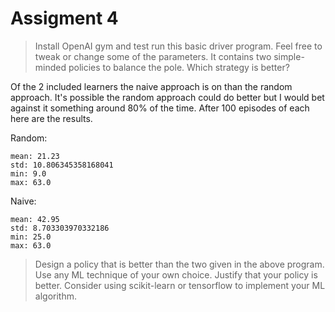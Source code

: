 # Assigment 4

> Install OpenAI gym and test run this basic driver program. Feel free to tweak or change some of the parameters.
> It contains two simple-minded policies to balance the pole. Which strategy is better? 

Of the 2 included learners the naive approach is on than the random approach. It's possible the random approach could do better but I would bet against it something around 80% of the time. After 100 episodes of each here are the results.

Random:
```
mean: 21.23 
std: 10.806345358168041 
min: 9.0 
max: 63.0
```

Naive:
```
mean: 42.95
std: 8.703303970332186 
min: 25.0
max: 63.0
```

> Design a policy that is better than the two given in the above program.
> Use any ML technique of your own choice. Justify that your policy is better.
> Consider using scikit-learn or tensorflow to implement your ML algorithm. 

